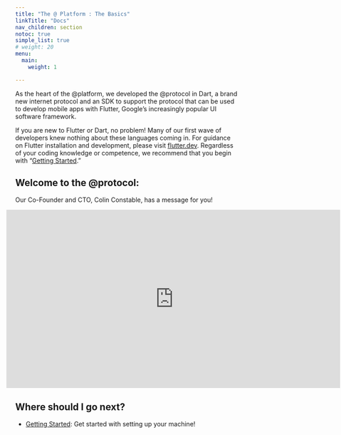 ```yaml
---
title: "The @ Platform : The Basics"
linkTitle: "Docs"
nav_children: section
notoc: true
simple_list: true
# weight: 20
menu:
  main:
    weight: 1

---
```


As the heart of the @platform, we developed the @protocol in Dart, a brand new internet protocol and an SDK to support the protocol that can be used to develop mobile apps with Flutter, Google’s increasingly popular UI software framework. 

If you are new to Flutter or Dart, no problem! Many of our first wave of developers knew nothing about these languages coming in. For guidance on Flutter installation and development, please visit [flutter.dev](https://flutter.dev). Regardless of your coding knowledge or competence, we recommend that you begin with “[Getting Started](/docs/get-started/).”


## Welcome to the @protocol:
Our Co-Founder and CTO, Colin Constable, has a message for you!

<iframe src="https://player.vimeo.com/video/472448831?title=0&amp;byline=0&amp;portrait=0" class="video-frame" style="position:relative;top:0;left:-20px;width:750px;height:400px;" frameborder="0" allow="autoplay; fullscreen" allowfullscreen="true"></iframe>


## Where should I go next?

* [Getting Started](/docs/get-started/): Get started with setting up your machine!
